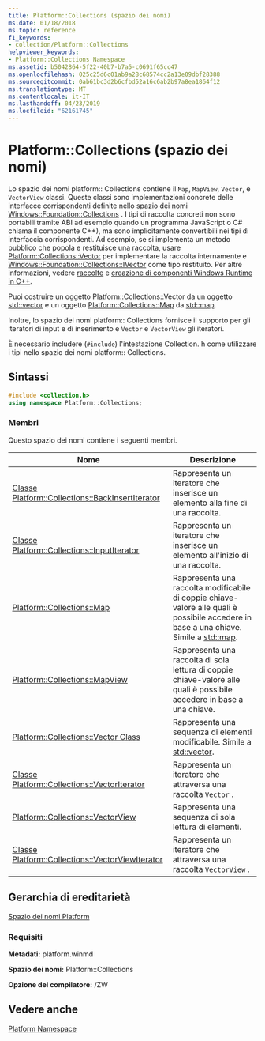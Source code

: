 ```yaml
---
title: Platform::Collections (spazio dei nomi)
ms.date: 01/18/2018
ms.topic: reference
f1_keywords:
- collection/Platform::Collections
helpviewer_keywords:
- Platform::Collections Namespace
ms.assetid: b5042864-5f22-40b7-b7a5-c0691f65cc47
ms.openlocfilehash: 025c25d6c01ab9a28c68574cc2a13e09dbf28388
ms.sourcegitcommit: 0ab61bc3d2b6cfbd52a16c6ab2b97a8ea1864f12
ms.translationtype: MT
ms.contentlocale: it-IT
ms.lasthandoff: 04/23/2019
ms.locfileid: "62161745"
---
```

# <a name="platformcollections-namespace"></a>Platform::Collections (spazio dei nomi)

Lo spazio dei nomi platform:: Collections contiene il `Map`, `MapView`, `Vector`, e `VectorView` classi. Queste classi sono implementazioni concrete delle interfacce corrispondenti definite nello spazio dei nomi [Windows::Foundation::Collections](/uwp/api/Windows.Foundation.Collections) . I tipi di raccolta concreti non sono portabili tramite ABI ad esempio quando un programma JavaScript o C# chiama il componente C++), ma sono implicitamente convertibili nei tipi di interfaccia corrispondenti. Ad esempio, se si implementa un metodo pubblico che popola e restituisce una raccolta, usare [Platform::Collections::Vector](../cppcx/platform-collections-vector-class.md) per implementare la raccolta internamente e [Windows::Foundation::Collections::IVector](/uwp/api/Windows.Foundation.Collections.IVector_T_) come tipo restituito. Per altre informazioni, vedere [raccolte](../cppcx/collections-c-cx.md) e [creazione di componenti Windows Runtime in C++](/windows/uwp/winrt-components/creating-windows-runtime-components-in-cpp).

Puoi costruire un oggetto Platform::Collections::Vector da un oggetto [std::vector](../standard-library/vector-class.md) e un oggetto [Platform::Collections::Map](../cppcx/platform-collections-map-class.md) da [std::map](../standard-library/map-class.md).

Inoltre, lo spazio dei nomi platform:: Collections fornisce il supporto per gli iteratori di input e di inserimento e `Vector` e `VectorView` gli iteratori.

È necessario includere (`#include`) l'intestazione Collection. h come utilizzare i tipi nello spazio dei nomi platform:: Collections.

## <a name="syntax"></a>Sintassi

```cpp
#include <collection.h>
using namespace Platform::Collections;
```

### <a name="members"></a>Membri

Questo spazio dei nomi contiene i seguenti membri.

|Nome|Descrizione|
|----------|-----------------|
|[Classe Platform::Collections::BackInsertIterator](../cppcx/platform-collections-backinsertiterator-class.md)|Rappresenta un iteratore che inserisce un elemento alla fine di una raccolta.|
|[Classe Platform::Collections::InputIterator](../cppcx/platform-collections-inputiterator-class.md)|Rappresenta un iteratore che inserisce un elemento all'inizio di una raccolta.|
|[Platform::Collections::Map](../cppcx/platform-collections-map-class.md)|Rappresenta una raccolta modificabile di coppie chiave-valore alle quali è possibile accedere in base a una chiave. Simile a [std::map](../standard-library/map-class.md).|
|[Platform::Collections::MapView](../cppcx/platform-collections-mapview-class.md)|Rappresenta una raccolta di sola lettura di coppie chiave-valore alle quali è possibile accedere in base a una chiave.|
|[Platform::Collections::Vector Class](../cppcx/platform-collections-vector-class.md)|Rappresenta una sequenza di elementi modificabile. Simile a [std::vector](../standard-library/vector-class.md).|
|[Classe Platform::Collections::VectorIterator](../cppcx/platform-collections-vectoriterator-class.md)|Rappresenta un iteratore che attraversa una raccolta `Vector` .|
|[Platform::Collections::VectorView](../cppcx/platform-collections-vectorview-class.md)|Rappresenta una sequenza di sola lettura di elementi.|
|[Classe Platform::Collections::VectorViewIterator](../cppcx/platform-collections-vectorviewiterator-class.md)|Rappresenta un iteratore che attraversa una raccolta `VectorView` .|

## <a name="inheritance-hierarchy"></a>Gerarchia di ereditarietà

[Spazio dei nomi Platform](../cppcx/platform-namespace-c-cx.md)

### <a name="requirements"></a>Requisiti

**Metadati:** platform.winmd

**Spazio dei nomi:** Platform::Collections

**Opzione del compilatore:** /ZW

## <a name="see-also"></a>Vedere anche

[Platform Namespace](../cppcx/platform-namespace-c-cx.md)
